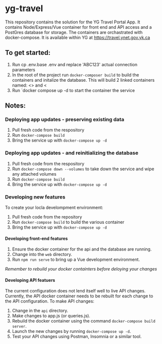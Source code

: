 # yg-travel

This repository contains the solution for the YG Travel Portal App.  It contains Node/Express/Vue container for front end and API access and a PostGres database for storage.  The containers are orchastrated with docker-compose.  It is available within YG at https://travel.ynet.gov.yk.ca

## To get started:

1. Run cp .env.base .env and replace 'ABC123' actual connection parameters
2. In the root of the project run `docker-composer build` to build the containers and initalize the database.  This will build 2 linked containers named: <<container1>> and <<container2>
3. Run `docker compose up -d to start the container the service

## Notes:
### Deploying app updates - preserving existing data
1. Pull fresh code from the respository
2. Run `docker-compose build`
3. Bring the service up with `docker-compose up -d`

### Deploying app updates - and reinitializing the database
1. Pull fresh code from the respository
2. Run `docker-compose down --volumes` to take down the service and wipe any attached volumes 
3. Run `docker-compose build`
4. Bring the service up with `docker-compose up -d`

### Developing new features
To create your locla develompment environment: 

1. Pull fresh code from the repository
2. Run `docker-compose build` to build the various container
3. Bring the service up with `docker-compose up -d`

#### Developing front-end features
1. Ensure the docker container for the api and the database are running.
2. Change into the `web` directory.
3. Run `npm run serve` to bring up a Vue development environment.

*Remember to rebuild your docker containters before deloying your changes*

#### Developing API featuers
The current configuration does not lend itself well to live API changes.  Currently, the API docker container needs to be rebuilt for each change to the API configuration.  To make API changes:

1. Change in the `api` directory.
2. Make changes to app.js (or queries.js).
3. Rebuild the docker container using the command `docker-compose build server`.
4. Launch the new changes by running `docker-compose up -d`. 
5. Test your API changes using Postman, Insomnia or a similar tool.




